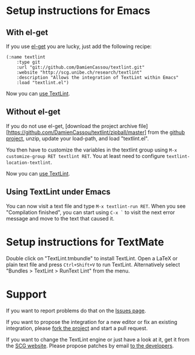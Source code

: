 # Setup instructions for Emacs <a name="emacs-installing"></a>

## With el-get <a name="emacs-el-get"></a>

If you use [el-get](https://github.com/dimitri/el-get/) you are lucky,
just add the following recipe:

	(:name textlint
	    :type git
	    :url "git://github.com/DamienCassou/textlint.git"
	    :website "http://scg.unibe.ch/research/textlint"
	    :description "Allows the integration of TextLint within Emacs"
	    :load "textlint.el")

Now you can [use TextLint](#emacs-using).

## Without el-get <a name="emacs-no-el-get"></a>

If you do not use el-get,
[download the project archive file][https://github.com/DamienCassou/textlint/zipball/master] from the [github project](https://github.com/DamienCassou/textlint), unzip, update your load-path, and load "textlint.el".

You then have to customize the variables in the textlint group using
`M-x customize-group RET textlint RET`. You at least need to configure
`textlint-location-textlint`.

Now you can [use TextLint](#emacs-using).

## Using TextLint under Emacs <a name="emacs-using"></a>

You can now visit a text file and type `M-x textlint-run RET`. When
you see "Compilation finished", you can start using `` C-x ` `` to
visit the next error message and move to the text that caused it.

# Setup instructions for TextMate <a name="textmate-installing"></a>

Double click on "TextLint.tmbundle" to install TextLint. Open a LaTeX
or plain text file and press `Ctrl+Shift+V` to run TextLint. Alternatively
select "Bundles > TextLint > RunText Lint" from the menu.

# Support <a name="support"></a>

If you want to report problems do that on the
[Issues page](https://github.com/DamienCassou/textlint/issues).

If you want to propose the integration for a new editor or fix an
existing integration, please
[fork the project](https://github.com/DamienCassou/textlint) and start
a pull request.

If you want to change the TextLint engine or just have a look at it,
get it from the [SCG website](http://scg.unibe.ch/research/textlint).
Please propose patches by email
[to the developers](http://www.squeaksource.com/textlint.html).
